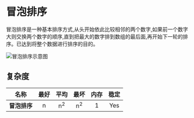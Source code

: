 # 冒泡排序

冒泡排序是一种基本排序方式,从头开始依此比较相邻的两个数字,如果前一个数字大则交换两个数字的顺序,直到把最大的数字排到数组的最后面,再开始下一轮的排序。已达到将整个数据进行排序的目的。

![冒泡排序示意图](https://upload.wikimedia.org/wikipedia/commons/c/c8/Bubble-sort-example-300px.gif)

## 复杂度

| 名称         | 最好 |     平均      |     最坏      | 内存 | 稳定 |
| ------------ | :--: | :-----------: | :-----------: | :--: | :--: |
| **冒泡排序** |  n   | n<sup>2</sup> | n<sup>2</sup> |  1   | Yes  |
